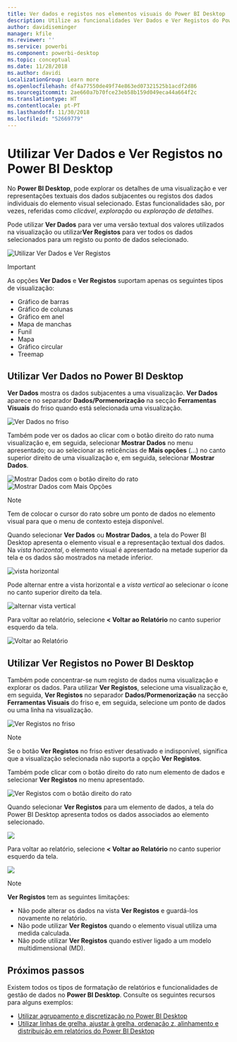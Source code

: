 ```yaml
---
title: Ver dados e registos nos elementos visuais do Power BI Desktop
description: Utilize as funcionalidades Ver Dados e Ver Registos do Power BI Desktop para explorar detalhes
author: davidiseminger
manager: kfile
ms.reviewer: ''
ms.service: powerbi
ms.component: powerbi-desktop
ms.topic: conceptual
ms.date: 11/28/2018
ms.author: davidi
LocalizationGroup: Learn more
ms.openlocfilehash: df4a77550de49f74e863ed07321525b1acdf2d86
ms.sourcegitcommit: 2ae660a7b70fce23eb58b159d049eca44a664f2c
ms.translationtype: HT
ms.contentlocale: pt-PT
ms.lasthandoff: 11/30/2018
ms.locfileid: "52669779"
---
```

# <a name="use-see-data-and-see-records-in-power-bi-desktop"></a>Utilizar Ver Dados e Ver Registos no Power BI Desktop
No **Power BI Desktop**, pode explorar os detalhes de uma visualização e ver representações textuais dos dados subjacentes ou registos dos dados individuais do elemento visual selecionado. Estas funcionalidades são, por vezes, referidas como *clicável*, *exploração* ou *exploração de detalhes*.

Pode utilizar **Ver Dados** para ver uma versão textual dos valores utilizados na visualização ou utilizar**Ver Registos** para ver todos os dados selecionados para um registo ou ponto de dados selecionado. 

![Utilizar Ver Dados e Ver Registos](media/desktop-see-data-see-records/see-data-record.png)

>[!IMPORTANT]
>As opções **Ver Dados** e **Ver Registos** suportam apenas os seguintes tipos de visualização:
>  - Gráfico de barras
>  - Gráfico de colunas
>  - Gráfico em anel
>  - Mapa de manchas
>  - Funil
>  - Mapa
>  - Gráfico circular
>  - Treemap

## <a name="use-see-data-in-power-bi-desktop"></a>Utilizar Ver Dados no Power BI Desktop

**Ver Dados** mostra os dados subjacentes a uma visualização. **Ver Dados** aparece no separador **Dados/Pormenorização** na secção **Ferramentas Visuais** do friso quando está selecionada uma visualização.

![Ver Dados no friso](media/desktop-see-data-see-records/see-data1.png)

Também pode ver os dados ao clicar com o botão direito do rato numa visualização e, em seguida, selecionar **Mostrar Dados** no menu apresentado; ou ao selecionar as reticências de **Mais opções** (…) no canto superior direito de uma visualização e, em seguida, selecionar **Mostrar Dados**.

![Mostrar Dados com o botão direito do rato](media/desktop-see-data-see-records/see-data2.png)&nbsp;&nbsp;![Mostrar Dados com Mais Opções](media/desktop-see-data-see-records/see-data3.png)

> [!NOTE]
> Tem de colocar o cursor do rato sobre um ponto de dados no elemento visual para que o menu de contexto esteja disponível.

Quando selecionar **Ver Dados** ou **Mostrar Dados**, a tela do Power BI Desktop apresenta o elemento visual e a representação textual dos dados. Na *vista horizontal*, o elemento visual é apresentado na metade superior da tela e os dados são mostrados na metade inferior. 

![vista horizontal](media/desktop-see-data-see-records/see-data4a.png)

Pode alternar entre a vista horizontal e a *vista vertical* ao selecionar o ícone no canto superior direito da tela.

![alternar vista vertical](media/desktop-see-data-see-records/see-data4.png)

Para voltar ao relatório, selecione **< Voltar ao Relatório** no canto superior esquerdo da tela.

![Voltar ao Relatório](media/desktop-see-data-see-records/see-data5.png)

## <a name="use-see-records-in-power-bi-desktop"></a>Utilizar Ver Registos no Power BI Desktop

Também pode concentrar-se num registo de dados numa visualização e explorar os dados. Para utilizar **Ver Registos**, selecione uma visualização e, em seguida, **Ver Registos** no separador **Dados/Pormenorização** na secção **Ferramentas Visuais** do friso e, em seguida, selecione um ponto de dados ou uma linha na visualização. 

![Ver Registos no friso](media/desktop-see-data-see-records/see-record1.png)

> [!NOTE]
> Se o botão **Ver Registos** no friso estiver desativado e indisponível, significa que a visualização selecionada não suporta a opção **Ver Registos**.

Também pode clicar com o botão direito do rato num elemento de dados e selecionar **Ver Registos** no menu apresentado.

![Ver Registos com o botão direito do rato](media/desktop-see-data-see-records/see-record2.png)

Quando selecionar **Ver Registos** para um elemento de dados, a tela do Power BI Desktop apresenta todos os dados associados ao elemento selecionado. 

![](media/desktop-see-data-see-records/see-record3.png)

Para voltar ao relatório, selecione **< Voltar ao Relatório** no canto superior esquerdo da tela.

![](media/desktop-see-data-see-records/see-record4.png)

> [!NOTE]
>**Ver Registos** tem as seguintes limitações:
> - Não pode alterar os dados na vista **Ver Registos** e guardá-los novamente no relatório.
> - Não pode utilizar **Ver Registos** quando o elemento visual utiliza uma medida calculada.
> - Não pode utilizar **Ver Registos** quando estiver ligado a um modelo multidimensional (MD).

## <a name="next-steps"></a>Próximos passos
Existem todos os tipos de formatação de relatórios e funcionalidades de gestão de dados no **Power BI Desktop**. Consulte os seguintes recursos para alguns exemplos:

* [Utilizar agrupamento e discretização no Power BI Desktop](desktop-grouping-and-binning.md)
* [Utilizar linhas de grelha, ajustar à grelha, ordenação z, alinhamento e distribuição em relatórios do Power BI Desktop](desktop-gridlines-snap-to-grid.md)

